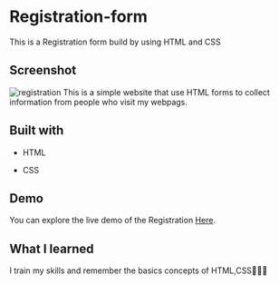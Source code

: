 # Registration-form
This is a Registration form build by using HTML and CSS 

## Screenshot
![registration](https://github.com/Vandana915/RegistrationForm/assets/124566666/318364e6-594b-49ec-b272-3d3d9265377a)
This is a simple website that use HTML forms to collect information from people who visit my webpags.


##  Built with
* HTML
+ CSS
## Demo
You can explore the live demo of the Registration [Here](http://127.0.0.1:5500/index.html).
## What I learned

I train my skills and remember the basics concepts of HTML,CSS👩🏻‍💻
